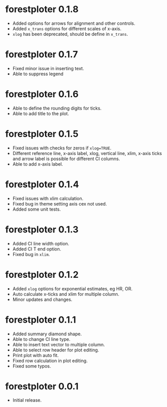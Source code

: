 # forestploter 0.1.8

* Added options for arrows for alignment and other controls.
* Added `x_trans` options for different scales of x-axis.
* `xlog` has been deprecated, should be define in `x_trans`.

# forestploter 0.1.7

* Fixed minor issue in inserting text.
* Able to suppress legend

# forestploter 0.1.6

* Able to define the rounding digits for ticks.
* Able to add title to the plot.

# forestploter 0.1.5

* Fixed issues with checks for zeros if `xlog=TRUE`.
* Different reference line, x-axis label, xlog, vertical line, xlim, x-axis ticks and arrow label is possible for different CI columns.
* Able to add x-axis label.

# forestploter 0.1.4

* Fixed issues with xlim calculation.
* Fixed bug in theme setting axis cex not used.
* Added some unit tests.

# forestploter 0.1.3

* Added CI line width option.
* Added CI T end option.
* Fixed bug in `xlim`.

# forestploter 0.1.2

* Added `xlog` options for exponential estimates, eg HR, OR.
* Auto calculate x-ticks and xlim for multiple column.
* Minor updates and changes.

# forestploter 0.1.1

* Added summary diamond shape.
* Able to change CI line type.
* Able to insert text vector to multiple column.
* Able to select row header for plot editing.
* Print plot with auto fit.
* Fixed row calculation in plot editing.
* Fixed some typos.

# forestploter 0.0.1

* Initial release.


